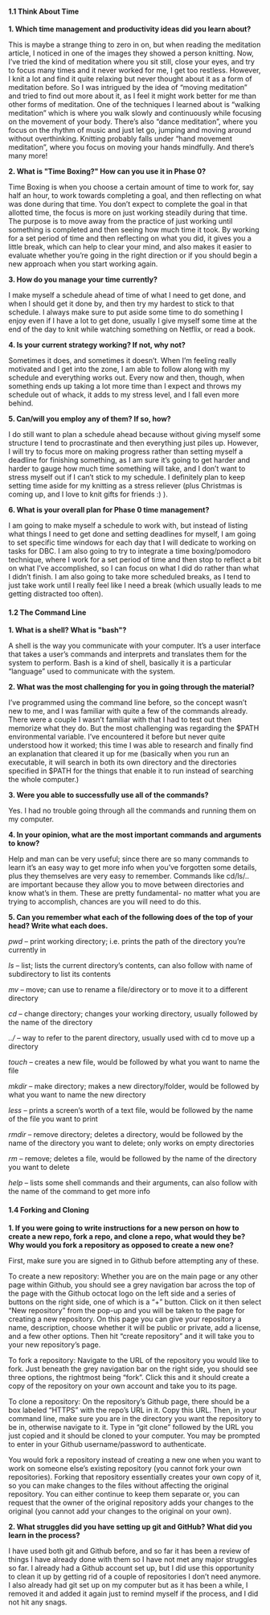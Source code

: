 #### 1.1 Think About Time

**1.  Which time management and productivity ideas did you learn about?**

This is maybe a strange thing to zero in on, but when reading the meditation article, I noticed in one of the images they showed a person knitting. Now, I’ve tried the kind of meditation where you sit still, close your eyes, and try to focus many times and it never worked for me, I get too restless. However, I knit a lot and find it quite relaxing but never thought about it as a form of meditation before. So I was intrigued by the idea of “moving meditation” and tried to find out more about it, as I feel it might work better for me than other forms of meditation. One of the techniques I learned about is “walking meditation” which is where you walk slowly and continuously while focusing on the movement of your body. There’s also “dance meditation”, where you focus on the rhythm of music and just let go, jumping and moving around without overthinking. Knitting probably falls under “hand movement meditation”, where you focus on moving your hands mindfully. And there’s many more!

**2.  What is "Time Boxing?" How can you use it in Phase 0?**

Time Boxing is when you choose a certain amount of time to work for, say half an hour, to work towards completing a goal, and then reflecting on what was done during that time. You don’t expect to complete the goal in that allotted time, the focus is more on just working steadily during that time. The purpose is to move away from the practice of just working until something is completed and then seeing how much time it took. By working for a set period of time and then reflecting on what you did, it gives you a little break, which can help to clear your mind, and also makes it easier to evaluate whether you’re going in the right direction or if you should begin a new approach when you start working again.

**3.  How do you manage your time currently?**

I make myself a schedule ahead of time of what I need to get done, and when I should get it done by, and then try my hardest to stick to that schedule. I always make sure to put aside some time to do something I enjoy even if I have a lot to get done, usually I give myself some time at the end of the day to knit while watching something on Netflix, or read a book.

**4.  Is your current strategy working? If not, why not?**

Sometimes it does, and sometimes it doesn’t. When I’m feeling really motivated and I get into the zone, I am able to follow along with my schedule and everything works out. Every now and then, though, when something ends up taking a lot more time than I expect and throws my schedule out of whack, it adds to my stress level, and I fall even more behind.

**5.  Can/will you employ any of them? If so, how?**

I do still want to plan a schedule ahead because without giving myself some structure I tend to procrastinate and then everything just piles up. However, I will try to focus more on making progress rather than setting myself a deadline for finishing something, as I am sure it’s going to get harder and harder to gauge how much time something will take, and I don’t want to stress myself out if I can’t stick to my schedule. I definitely plan to keep setting time aside for my knitting as a stress reliever (plus Christmas is coming up, and I love to knit gifts for friends :) ).

**6.  What is your overall plan for Phase 0 time management?**

I am going to make myself a schedule to work with, but instead of listing what things I need to get done and setting deadlines for myself, I am going to set specific time windows for each day that I will dedicate to working on tasks for DBC. I am also going to try to integrate a time boxing/pomodoro technique, where I work for a set period of time and then stop to reflect a bit on what I’ve accomplished, so I can focus on what I did do rather than what I didn’t finish. I am also going to take more scheduled breaks, as I tend to just take work until I really feel like I need a break (which usually leads to me getting distracted too often).

#### 1.2 The Command Line

**1. What is a shell? What is "bash"?**

A shell is the way you communicate with your computer. It’s a user interface that takes a user’s commands and interprets and translates them for the system to perform. Bash is a kind of shell, basically it is a particular “language” used to communicate with the system.

**2. What was the most challenging for you in going through the material?**

I’ve programmed using the command line before, so the concept wasn’t new to me, and I was familiar with quite a few of the commands already. There were a couple I wasn’t familiar with that I had to test out then memorize what they do. But the most challenging was regarding the $PATH environmental variable. I’ve encountered it before but never quite understood how it worked; this time I was able to research and finally find an explanation that cleared it up for me (basically when you run an executable, it will search in both its own directory and the directories specified in $PATH for the things that enable it to run instead of searching the whole computer.)

**3. Were you able to successfully use all of the commands?**

Yes. I had no trouble going through all the commands and running them on my computer.

**4. In your opinion, what are the most important commands and arguments to know?**

Help and man can be very useful; since there are so many commands to learn it’s an easy way to get more info when you’ve forgotten some details, plus they themselves are very easy to remember. Commands like cd/ls/.. are important because they allow you to move between directories and know what’s in them. These are pretty fundamental- no matter what you are trying to accomplish, chances are you will need to do this.

**5. Can you remember what each of the following does of the top of your head? Write what each does.**

*pwd* – print working directory; i.e. prints the path of the directory you’re currently in

*ls* – list; lists the current directory’s contents, can also follow with name of subdirectory to list its contents

*mv* – move; can use to rename a file/directory or to move it to a different directory

*cd* – change directory; changes your working directory, usually followed by the name of the directory

*../* – way to refer to the parent directory, usually used with cd to move up a directory

*touch* – creates a new file, would be followed by what you want to name the file

*mkdir* – make directory; makes a new directory/folder, would be followed by what you want to name the new directory

*less* – prints a screen’s worth of a text file, would be followed by the name of the file you want to print

*rmdir* – remove directory; deletes a directory, would be followed by the name of the directory you want to delete; only works on empty directories

*rm* – remove; deletes a file, would be followed by the name of the directory you want to delete

*help* – lists some shell commands and their arguments, can also follow with the name of the command to get more info

#### 1.4 Forking and Cloning
__1. If you were going to write instructions for a new person on how to create a new repo, fork a repo, and clone a repo, what would they be? Why would you fork a repository as opposed to create a new one?__

First, make sure you are signed in to Github before attempting any of these.

To create a new repository: Whether you are on the main page or any other page within Github, you should see a grey navigation bar across the top of the page with the Github octocat logo on the left side and a series of buttons on the right side, one of which is a “+” button. Click on it then select “New repository” from the pop-up and you will be taken to the page for creating a new repository. On this page you can give your repository a name, description, choose whether it will be public or private, add a license, and a few other options. Then hit “create repository” and it will take you to your new repository’s page.

To fork a repository: Navigate to the URL of the repository you would like to fork. Just beneath the grey navigation bar on the right side, you should see three options, the rightmost being “fork”. Click this and it should create a copy of the repository on your own account and take you to its page.

To clone a repository: On the repository’s Github page, there should be a box labeled “HTTPS” with the repo’s URL in it. Copy this URL. Then, in your command line, make sure you are in the directory you want the repository to be in, otherwise navigate to it. Type in “git clone” followed by the URL you just copied and it should be cloned to your computer. You may be prompted to enter in your Github username/password to authenticate.

You would fork a repository instead of creating a new one when you want to work on someone else’s existing repository (you cannot fork your own repositories). Forking that repository essentially creates your own copy of it, so you can make changes to the files without affecting the original repository. You can either continue to keep them separate or, you can request that the owner of the original repository adds your changes to the original (you cannot add your changes to the original on your own).

__2. What struggles did you have setting up git and GitHub? What did you learn in the process?__

I have used both git and Github before, and so far it has been a review of things I have already done with them so I have not met any major struggles so far. I already had a Github account set up, but I did use this opportunity to clean it up by getting rid of a couple of repositories I don’t need anymore. I also already had git set up on my computer but as it has been a while, I removed it and added it again just to remind myself if the process, and I did not hit any snags.
